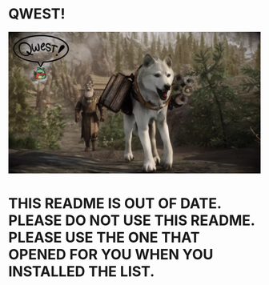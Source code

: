 # QWEST!

![QWEST-banner](https://raw.githubusercontent.com/SovnSkyrim/QWEST/main/QWEST_New.webp)

# THIS README IS OUT OF DATE. PLEASE DO NOT USE THIS README. PLEASE USE THE ONE THAT OPENED FOR YOU WHEN YOU INSTALLED THE LIST.
